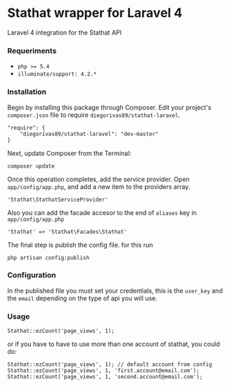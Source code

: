 # Stathat wrapper for Laravel 4

Laravel 4 integration for the Stathat API

### Requeriments
- `php >= 5.4`
- `illuminate/support: 4.2.*`

### Installation

Begin by installing this package through Composer. Edit your project's `composer.json` file to require `diegorivas89/stathat-laravel`.

    "require": {
		"diegorivas89/stathat-laravel": "dev-master"
	}

Next, update Composer from the Terminal:

    composer update

Once this operation completes, add the service provider. Open `app/config/app.php`, and add a new item to the providers array.

    'Stathat\StathatServiceProvider'

Also you can add the facade accesor to the end of `aliases` key in `app/config/app.php`

    'Stathat' => 'Stathat\Facades\Stathat'

The final step is publish the config file. for this run

    php artisan config:publish

### Configuration

In the published file you must set your credentials, this is the `user_key` and the `email` depending on the type of api you will use.

### Usage

	Stathat::ezCount('page_views', 1);

or if you have to have to use more than one account of stathat, you could do:

	Stathat::ezCount('page_views', 1); // default account from config
	Stathat::ezCount('page_views', 1, 'first.account@email.com');
	Stathat::ezCount('page_views', 1, 'second.account@email.com');